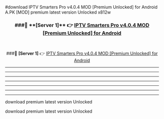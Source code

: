 #download IPTV Smarters Pro v4.0.4 MOD [Premium Unlocked] for Android  A.PK [MOD] premium latest version Unlocked x812w 



<div align="center">
<h3>###🔹 **[Server 1]** 👉 <a href="https://download1apk.web.app/">IPTV Smarters Pro v4.0.4 MOD [Premium Unlocked] for Android </a></h3><br>


###🔹 **[Server 1]** 👉 <a href="https://download1apk.web.app/">IPTV Smarters Pro v4.0.4 MOD [Premium Unlocked] for Android </a></h3>
</div>



----------------------------------------------------------

----------------------------------------------------------

----------------------------------------------------------

----------------------------------------------------------

----------------------------------------------------------

----------------------------------------------------------

----------------------------------------------------------

download premium latest version Unlocked

download premium latest version Unlocked
